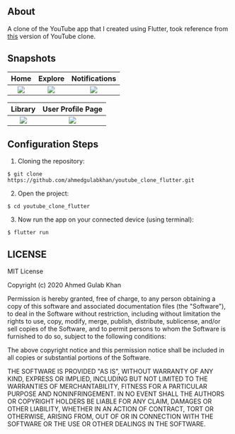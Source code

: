 ## About
A clone of the YouTube app that I created using Flutter, took reference from [this](https://github.com/KalleHallden/YouTubeClone/tree/master/youtubeclone) version of YouTube clone.

## Snapshots

Home               |  Explore               | Notifications               
:-------------------------:|:-------------------------:|:-------------------------:
![](/snapshots/snapshot2.jpeg)|![](/snapshots/snapshot1.jpeg)|![](/snapshots/snapshot3.jpeg)|

Library         |  User Profile Page
:-------------------------:|:-------------------------:
![](/snapshots/snapshot4.jpeg)|![](/snapshots/snapshot5.jpeg)|

## Configuration Steps
1. Cloning the repository:

```
$ git clone https://github.com/ahmedgulabkhan/youtube_clone_flutter.git
```

2. Open the project:

`$ cd youtube_clone_flutter`

3. Now run the app on your connected device (using terminal):

`$ flutter run`

## LICENSE
MIT License

Copyright (c) 2020 Ahmed Gulab Khan

Permission is hereby granted, free of charge, to any person obtaining a copy
of this software and associated documentation files (the "Software"), to deal
in the Software without restriction, including without limitation the rights
to use, copy, modify, merge, publish, distribute, sublicense, and/or sell
copies of the Software, and to permit persons to whom the Software is
furnished to do so, subject to the following conditions:

The above copyright notice and this permission notice shall be included in all
copies or substantial portions of the Software.

THE SOFTWARE IS PROVIDED "AS IS", WITHOUT WARRANTY OF ANY KIND, EXPRESS OR
IMPLIED, INCLUDING BUT NOT LIMITED TO THE WARRANTIES OF MERCHANTABILITY,
FITNESS FOR A PARTICULAR PURPOSE AND NONINFRINGEMENT. IN NO EVENT SHALL THE
AUTHORS OR COPYRIGHT HOLDERS BE LIABLE FOR ANY CLAIM, DAMAGES OR OTHER
LIABILITY, WHETHER IN AN ACTION OF CONTRACT, TORT OR OTHERWISE, ARISING FROM,
OUT OF OR IN CONNECTION WITH THE SOFTWARE OR THE USE OR OTHER DEALINGS IN THE
SOFTWARE.
